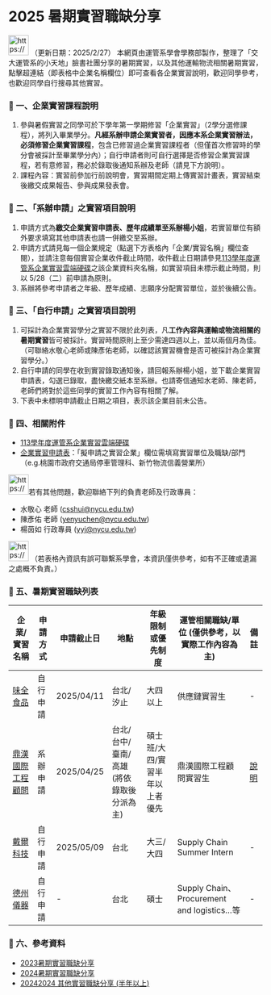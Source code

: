 # 2025 暑期實習職缺分享

<aside>
<img src="https://www.notion.so/icons/tag_brown.svg" alt="https://www.notion.so/icons/tag_brown.svg" width="40px" /> （更新日期：2025/2/27）
本網頁由運管系學會學務部製作，整理了「交大運管系的小天地」臉書社團分享的暑期實習，以及其他運輸物流相關暑期實習，點擊超連結（即表格中企業名稱欄位）即可查看各企業實習說明，歡迎同學參考，也歡迎同學自行搜尋其他實習。

</aside>

### 🎈  一、**企業實習課程說明**

1. 參與暑假實習之同學可於下學年第一學期修習「企業實習」（2學分選修課程），將列入畢業學分。**凡經系辦申請企業實習者，因應本系企業實習辦法，必須修習企業實習課程**，包含已修習過企業實習課程者（但僅首次修習時的學分會被採計至畢業學分內）；自行申請者則可自行選擇是否修習企業實習課程，若有意修習，務必於錄取後通知系辦及老師（請見下方說明）。
2. 課程內容：實習前參加行前說明會，實習期間定期上傳實習計畫表，實習結束後繳交成果報告、參與成果發表會。

### 🎈 二、「**系辦申請」之實習項目說明**

1. 申請方式為**繳交企業實習申請表、歷年成績單至系辦楊小姐**，若實習單位有額外要求填寫其他申請表也請一併繳交至系辦。
2. 申請方式請見每一個企業規定（點選下方表格內「企業/實習名稱」欄位查閱），並請注意每個實習企業收件截止時間，收件截止日期請參見[113學年度運管系企業實習雲端硬碟](https://drive.google.com/drive/folders/1sCSV1i1zfCu9Qq4CvvGmVEVRa6liaiEH?usp=sharing)之該企業資料夾名稱，如實習項目未標示截止時間，則以 5/28（二）前申請為原則。
3. 系辦將參考申請者之年級、歷年成績、志願序分配實習單位，並於後續公告。

### 🎈 三、「**自行申請」之實習項目說明**

1. 可採計為企業實習學分之實習不限於此列表，凡**工作內容與運輸或物流相關的暑期實習**皆可被採計。實習時間原則上至少需達四週以上，並以兩個月為佳。（可聯絡水敬心老師或陳彥佑老師，以確認該實習機會是否可被採計為企業實習學分。）
2. 自行申請的同學在收到實習錄取通知後，請回報系辦楊小姐，並下載企業實習申請表，勾選已錄取，盡快繳交紙本至系辦。也請寄信通知水老師、陳老師，老師們將對於這些同學的實習工作內容有相關了解。
3. 下表中未標明申請截止日期之項目，表示該企業目前未公告。

### 🎈 四、**相關附件**

- [113學年度運管系企業實習雲端硬碟](https://drive.google.com/drive/folders/1sCSV1i1zfCu9Qq4CvvGmVEVRa6liaiEH?usp=sharing)
- [企業實習申請表](https://docs.google.com/document/d/1-3y8xvdjuxXFGOebQRL_OCN9oJgKOxi0/edit?usp=share_link&ouid=107233543130966563476&rtpof=true&sd=true)：「擬申請之實習企業」欄位需填寫實習單位及職缺/部門（e.g.桃園市政府交通局停車管理科、新竹物流信義營業所）

<img src="https://www.notion.so/icons/tag_brown.svg" alt="https://www.notion.so/icons/tag_brown.svg" width="40px" />若有其他問題，歡迎聯絡下列的負責老師及行政專員：

- 水敬心 老師 (csshui@nycu.edu.tw)  
- 陳彥佑 老師 (yenyuchen@nycu.edu.tw)  
- 楊茵如 行政專員 (yyj@nycu.edu.tw)

<img src="https://www.notion.so/icons/tag_brown.svg" alt="https://www.notion.so/icons/tag_brown.svg" width="40px" /> （若表格內資訊有誤可聯繫系學會，本資訊僅供參考，如有不正確或遺漏之處概不負責。）

### 🎈 五、暑期實習職缺列表

| 企業/實習名稱 | 申請方式 | 申請截止日 | 地點 | 年級限制或優先制度 | 運管相關職缺/單位 (僅供參考，以實際工作內容為主) | 備註 |
|-------------|------------|--------|--------|-------------|------------------------------|----|
| [味全食品](https://www.104.com.tw/job/7ygrc) | 自行申請  | 2025/04/11 | 台北/汐止 | 大四以上 | 供應鏈實習生 | - |
| [鼎漢國際工程顧問](https://drive.google.com/drive/folders/1pc17qp...) | 系辦申請 | 2025/04/25 | 台北/台中/臺南/高雄 (將依錄取後分派為主) | 碩士班/大四/實習半年以上者優先 | 鼎漢國際工程顧問實習生 | [說明](./src/鼎漢國際工程_企業實習114.pdf) |
| [戴爾科技](https://www.104.com.tw/job/8mhs6?jobsource=ind...) | 自行申請 | 2025/05/09 | 台北 | 大三/大四 | Supply Chain Summer Intern | - |
| [德州儀器](https://www.104.com.tw/job/7dn1v?jobsource=com...) | 自行申請 | - | 台北 | 碩士 | Supply Chain、Procurement and logistics…等 | - |


### 🎈 六、參考資料

- [2023暑期實習職缺分享](https://wool-sushi-bfb.notion.site/0da5778844f04bc2b80473a9dd9b71af?v=529a60eb8b2441ea9278b49c568ea95d)
- [2024暑期實習職缺分享](https://juvenile-bicycle-561.notion.site/2024-2ae63c6463e94b7c978d396cc8cc455a)
- [20242024 其他實習職缺分享 (半年以上)](https://juvenile-bicycle-561.notion.site/8a43b0dc3dad479f99039303873e45fc)
